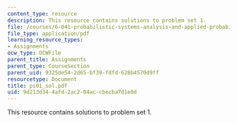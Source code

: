 ```yaml
---
content_type: resource
description: This resource contains solutions to problem set 1.
file: /courses/6-041-probabilistic-systems-analysis-and-applied-probability-spring-2006/9d213d344afd2ac204accbecba7d1e0d_ps01_sol.pdf
file_type: application/pdf
learning_resource_types:
- Assignments
ocw_type: OCWFile
parent_title: Assignments
parent_type: CourseSection
parent_uid: 9325de54-2d65-bf39-fdfd-628b4570d9ff
resourcetype: Document
title: ps01_sol.pdf
uid: 9d213d34-4afd-2ac2-04ac-cbecba7d1e0d
---
```

This resource contains solutions to problem set 1.

